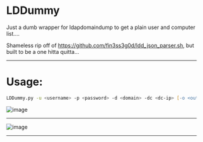 # LDDummy
Just a dumb wrapper for ldapdomaindump to get a plain user and computer list....

Shameless rip off of https://github.com/fin3ss3g0d/ldd_json_parser.sh, but built to be a one hitta quitta...
___
# Usage: 
```zsh
LDDummy.py -u <username> -p <password> -d <domain> -dc <dc-ip> [-o <output_directory>]
```
![image](https://github.com/mattmillen15/LDDummy/assets/68832392/f575e731-ce0c-461e-810e-dd71aaec4ecc)
___
![image](https://github.com/mattmillen15/LDDummy/assets/68832392/a99618a5-0b50-4f17-951c-e5589e3962a1)
___
